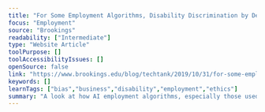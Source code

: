 ```yaml
---
title: "For Some Employment Algorithms, Disability Discrimination by Default"
focus: "Employment"
source: "Brookings"
readability: ["Intermediate"]
type: "Website Article"
toolPurpose: []
toolAccessibilityIssues: []
openSource: false
link: "https://www.brookings.edu/blog/techtank/2019/10/31/for-some-employment-algorithms-disability-discrimination-by-default/"
keywords: []
learnTags: ["bias","business","disability","employment","ethics"]
summary: "A look at how AI employment algorithms, especially those used for video interviews, discriminate against people with disabilities. "
---
```


